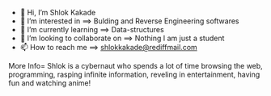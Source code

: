 - 👋 Hi, I’m Shlok Kakade
- 👀 I’m interested in ==> Bulding and Reverse Engineering softwares
- 🌱 I’m currently learning ==> Data-structures 
- 💞️ I’m looking to collaborate on ==> Nothing I am just a student
- 📫 How to reach me ==> shlokkakade@rediffmail.com

More Info=
Shlok is a cybernaut who spends a lot of time browsing the web, programming, rasping infinite information, reveling in entertainment, having fun and watching anime!

